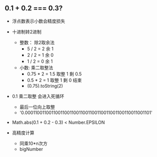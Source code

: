 ## 0.1 + 0.2 === 0.3?

+ 浮点数表示小数会精度损失
+ 十进制转2进制
  + 整数： 除2取余法
    + 5 / 2 = 2 余 1
    + 2 / 2 = 1 余 0
    + 1 / 2 = 0 余 1
  + 小数: 乘二取整法
    + 0.75 * 2 = 1.5 取整 1 剩 0.5
    + 0.5 * 2 = 1    取整 1 剩 0 结束
    + (0.75).toString(2)

+ 0.1 乘二取整 会进入死循环
  + 最后一位向上取整
  + '0.0001100110011001100110011001100110011001100110011001101'
+ Math.abs(0.1 + 0.2 - 0.3) < Number.EPSILON
+ 高精度计算
  + 同乘10*n次方
  + bigNumber